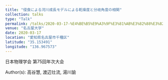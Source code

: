 ```yaml
---
title: "侵食による河川成長モデルによる乾燥度と分岐角度の相関"
collection: talks
type: "Talk"
permalink: /talks/2020-03-17-%E4%BE%B5%E9%A3%9F%E3%81%AB%E3%82%88%E3%82%8B%E6%B2%B3%E5%B7%9D%E6%88%90%E9%95%B7%E3%83%A2%E3%83%87%E3%83%AB%E3%81%AB%E3%82%88%E3%82%8B%E4%B9%BE%E7%87%A5%E5%BA%A6%E3%81%A8%E5%88%86
venue: "名古屋大学"
date: 2020-03-17
location: "愛知県名古屋市千種区"
latitude: "35.153491"
longitude: "136.967573"
---
```


日本物理学会 第75回年次大会

Author(s): 高谷慧, 渡辺壮流, 湯川諭
